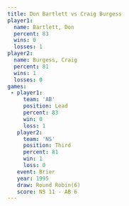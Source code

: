 ```yaml
---
title: Don Bartlett vs Craig Burgess
player1:              
  name: Bartlett, Don 
  percent: 83         
  wins: 0             
  losses: 1           
player2:              
  name: Burgess, Craig
  percent: 81         
  wins: 1             
  losses: 0           
games:
 - player1:        
     team: 'AB'    
     position: Lead
     percent: 83   
     win: 0        
     loss: 1       
   player2:         
     team: 'NS'     
     position: Third
     percent: 81    
     win: 1         
     loss: 0        
   event: Brier        
   year: 1995          
   draw: Round Robin(6)
   score: NS 11 - AB 6 
---
```

